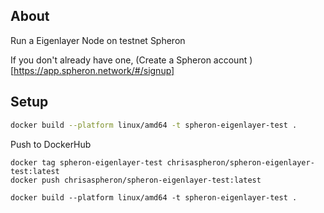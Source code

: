 ## About

Run a Eigenlayer Node on testnet Spheron

If you don't already have one, (Create a Spheron account )[https://app.spheron.network/#/signup]

## Setup

```bash
docker build --platform linux/amd64 -t spheron-eigenlayer-test .
```

Push to DockerHub
```
docker tag spheron-eigenlayer-test chrisaspheron/spheron-eigenlayer-test:latest
docker push chrisaspheron/spheron-eigenlayer-test:latest
```


```
docker build --platform linux/amd64 -t spheron-eigenlayer-test .
```